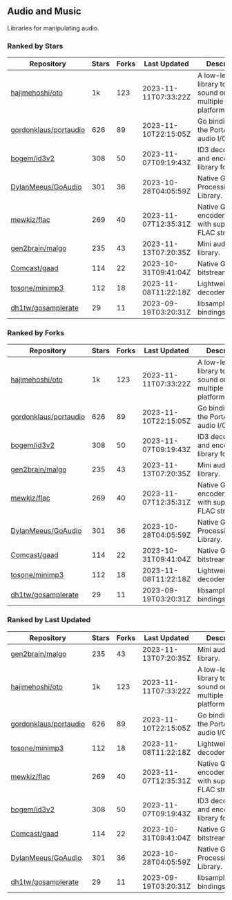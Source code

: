 ## Audio and Music

Libraries for manipulating audio.

### Ranked by Stars

| Repository | Stars | Forks | Last Updated | Description | 
|------------|-------|-------|--------------|-------------|
| [hajimehoshi/oto](https://github.com/hajimehoshi/oto) | 1k | 123 | 2023-11-11T07:33:22Z |  A low-level library to play sound on multiple platforms. |
| [gordonklaus/portaudio](https://github.com/gordonklaus/portaudio) | 626 | 89 | 2023-11-10T22:15:05Z |  Go bindings for the PortAudio audio I/O library. |
| [bogem/id3v2](https://github.com/bogem/id3v2) | 308 | 50 | 2023-11-07T09:19:43Z |  ID3 decoding and encoding library for Go. |
| [DylanMeeus/GoAudio](https://github.com/DylanMeeus/GoAudio) | 301 | 36 | 2023-10-28T04:05:59Z |  Native Go Audio Processing Library. |
| [mewkiz/flac](https://github.com/mewkiz/flac) | 269 | 40 | 2023-11-07T12:35:31Z |  Native Go FLAC encoder/decoder with support for FLAC streams. |
| [gen2brain/malgo](https://github.com/gen2brain/malgo) | 235 | 43 | 2023-11-13T07:20:35Z |  Mini audio library. |
| [Comcast/gaad](https://github.com/Comcast/gaad) | 114 | 22 | 2023-10-31T09:41:04Z |  Native Go AAC bitstream parser. |
| [tosone/minimp3](https://github.com/tosone/minimp3) | 112 | 18 | 2023-11-08T11:22:18Z |  Lightweight MP3 decoder library. |
| [dh1tw/gosamplerate](https://github.com/dh1tw/gosamplerate) | 29 | 11 | 2023-09-19T03:20:31Z |  libsamplerate bindings for go. |

### Ranked by Forks

| Repository | Stars | Forks | Last Updated | Description | 
|------------|-------|-------|--------------|-------------|
| [hajimehoshi/oto](https://github.com/hajimehoshi/oto) | 1k | 123 | 2023-11-11T07:33:22Z |  A low-level library to play sound on multiple platforms. |
| [gordonklaus/portaudio](https://github.com/gordonklaus/portaudio) | 626 | 89 | 2023-11-10T22:15:05Z |  Go bindings for the PortAudio audio I/O library. |
| [bogem/id3v2](https://github.com/bogem/id3v2) | 308 | 50 | 2023-11-07T09:19:43Z |  ID3 decoding and encoding library for Go. |
| [gen2brain/malgo](https://github.com/gen2brain/malgo) | 235 | 43 | 2023-11-13T07:20:35Z |  Mini audio library. |
| [mewkiz/flac](https://github.com/mewkiz/flac) | 269 | 40 | 2023-11-07T12:35:31Z |  Native Go FLAC encoder/decoder with support for FLAC streams. |
| [DylanMeeus/GoAudio](https://github.com/DylanMeeus/GoAudio) | 301 | 36 | 2023-10-28T04:05:59Z |  Native Go Audio Processing Library. |
| [Comcast/gaad](https://github.com/Comcast/gaad) | 114 | 22 | 2023-10-31T09:41:04Z |  Native Go AAC bitstream parser. |
| [tosone/minimp3](https://github.com/tosone/minimp3) | 112 | 18 | 2023-11-08T11:22:18Z |  Lightweight MP3 decoder library. |
| [dh1tw/gosamplerate](https://github.com/dh1tw/gosamplerate) | 29 | 11 | 2023-09-19T03:20:31Z |  libsamplerate bindings for go. |

### Ranked by Last Updated

| Repository | Stars | Forks | Last Updated | Description | 
|------------|-------|-------|--------------|-------------|
| [gen2brain/malgo](https://github.com/gen2brain/malgo) | 235 | 43 | 2023-11-13T07:20:35Z |  Mini audio library. |
| [hajimehoshi/oto](https://github.com/hajimehoshi/oto) | 1k | 123 | 2023-11-11T07:33:22Z |  A low-level library to play sound on multiple platforms. |
| [gordonklaus/portaudio](https://github.com/gordonklaus/portaudio) | 626 | 89 | 2023-11-10T22:15:05Z |  Go bindings for the PortAudio audio I/O library. |
| [tosone/minimp3](https://github.com/tosone/minimp3) | 112 | 18 | 2023-11-08T11:22:18Z |  Lightweight MP3 decoder library. |
| [mewkiz/flac](https://github.com/mewkiz/flac) | 269 | 40 | 2023-11-07T12:35:31Z |  Native Go FLAC encoder/decoder with support for FLAC streams. |
| [bogem/id3v2](https://github.com/bogem/id3v2) | 308 | 50 | 2023-11-07T09:19:43Z |  ID3 decoding and encoding library for Go. |
| [Comcast/gaad](https://github.com/Comcast/gaad) | 114 | 22 | 2023-10-31T09:41:04Z |  Native Go AAC bitstream parser. |
| [DylanMeeus/GoAudio](https://github.com/DylanMeeus/GoAudio) | 301 | 36 | 2023-10-28T04:05:59Z |  Native Go Audio Processing Library. |
| [dh1tw/gosamplerate](https://github.com/dh1tw/gosamplerate) | 29 | 11 | 2023-09-19T03:20:31Z |  libsamplerate bindings for go. |

